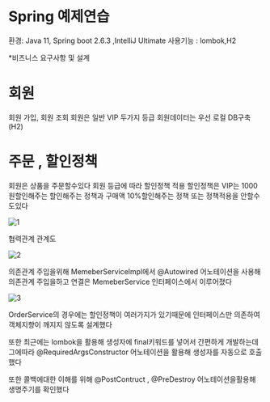 # Spring 예제연습

환경: Java 11, Spring boot 2.6.3 ,IntelliJ Ultimate
사용기능 : lombok,H2

*비즈니스 요구사항 및 설계

# 회원
회원 가입, 회원 조회
회원은 일반 VIP 두가지 등급
회원데이터는 우선 로컬 DB구축(H2)
# 주문 , 할인정책
회원은 상품을 주문할수있다
회원 등급에 따라 할인정책 적용
할인정책은 VIP는 1000원할인해주는 할인해주는 정책과 구매액 10%할인해주는 정책 
또는 정책적용을 안할수도있다

![1](https://user-images.githubusercontent.com/88434960/156484780-8a5ac222-56bd-4b1c-84cd-c3f84a775edf.JPG)

협력관계 관계도

![2](https://user-images.githubusercontent.com/88434960/156484785-a9dd968f-26a5-441a-ba87-f8d73215d0ed.JPG)

의존관계 주입을위해 MemeberServiceImpl에서 @Autowired 어노테이션을 사용해 의존관계 주입을하고
연결은 MemeberService 인터페이스에서 이루어졌다

![3](https://user-images.githubusercontent.com/88434960/156485500-384f2c20-6237-4250-b3b9-fc5d832f918e.JPG)

OrderService의 경우에는 할인정책이 여러가지가 있기때문에 인터페이스만 의존하여 객체지향이
깨지지 않도록 설계했다

또한 최근에는 lombok을 활용해 생성자에 final키워드를 넣어서 간편하게 개발하는데 그에따라 
@RequiredArgsConstructor 어노테이션을 활용해 생성자를 자동으로 호출했다

또한 콜백에대한 이해를 위해 @PostContruct , @PreDestroy 어노테이션을활용해 생명주기를 확인했다
